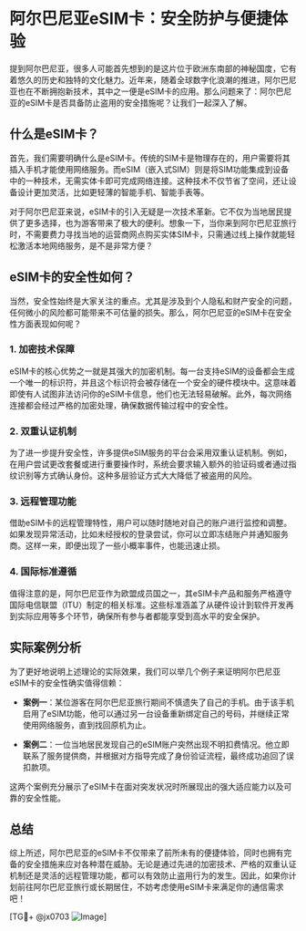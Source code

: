 # 阿尔巴尼亚eSIM卡：安全防护与便捷体验

提到阿尔巴尼亚，很多人可能首先想到的是这片位于欧洲东南部的神秘国度，它有着悠久的历史和独特的文化魅力。近年来，随着全球数字化浪潮的推进，阿尔巴尼亚也在不断拥抱新技术，其中之一便是eSIM卡的应用。那么问题来了：阿尔巴尼亚的eSIM卡是否具备防止盗用的安全措施呢？让我们一起深入了解。

## 什么是eSIM卡？

首先，我们需要明确什么是eSIM卡。传统的SIM卡是物理存在的，用户需要将其插入手机才能使用网络服务。而eSIM（嵌入式SIM）则是将SIM功能集成到设备中的一种技术，无需实体卡即可完成网络连接。这种技术不仅节省了空间，还让设备设计更加灵活，比如更轻薄的智能手机、智能手表等。

对于阿尔巴尼亚来说，eSIM卡的引入无疑是一次技术革新。它不仅为当地居民提供了更多选择，也为游客带来了极大的便利。想象一下，当你来到阿尔巴尼亚旅行时，不需要费力寻找当地的运营商网点购买实体SIM卡，只需通过线上操作就能轻松激活本地网络服务，是不是非常方便？

## eSIM卡的安全性如何？

当然，安全性始终是大家关注的重点。尤其是涉及到个人隐私和财产安全的问题，任何微小的风险都可能带来不可估量的损失。那么，阿尔巴尼亚的eSIM卡在安全性方面表现如何呢？

### 1. **加密技术保障**
eSIM卡的核心优势之一就是其强大的加密机制。每一台支持eSIM的设备都会生成一个唯一的标识符，并且这个标识符会被存储在一个安全的硬件模块中。这意味着即使有人试图非法访问你的eSIM卡信息，他们也无法轻易破解。此外，每次网络连接都会经过严格的加密处理，确保数据传输过程中的安全性。

### 2. **双重认证机制**
为了进一步提升安全性，许多提供eSIM服务的平台会采用双重认证机制。例如，在用户尝试更改套餐或进行重要操作时，系统会要求输入额外的验证码或者通过指纹识别等方式确认身份。这种多层验证方式大大降低了被盗用的风险。

### 3. **远程管理功能**
借助eSIM卡的远程管理特性，用户可以随时随地对自己的账户进行监控和调整。如果发现异常活动，比如未经授权的登录尝试，你可以立即冻结账户并通知服务商。这样一来，即便出现了一些小概率事件，也能迅速止损。

### 4. **国际标准遵循**
值得注意的是，阿尔巴尼亚作为欧盟成员国之一，其eSIM卡产品和服务严格遵守国际电信联盟（ITU）制定的相关标准。这些标准涵盖了从硬件设计到软件开发再到实际应用等多个环节，确保所有参与者都能享受到高水平的安全保护。

## 实际案例分析

为了更好地说明上述理论的实际效果，我们可以举几个例子来证明阿尔巴尼亚eSIM卡的安全性确实值得信赖：

- **案例一**：某位游客在阿尔巴尼亚旅行期间不慎遗失了自己的手机。由于该手机启用了eSIM功能，他可以通过另一台设备重新绑定自己的号码，并继续正常使用网络服务，直到找回原机为止。
  
- **案例二**：一位当地居民发现自己的eSIM账户突然出现不明扣费情况。他立即联系了服务提供商，并根据对方指导完成了身份验证流程，最终成功追回了误扣款项。

这两个案例充分展示了eSIM卡在面对突发状况时所展现出的强大适应能力以及可靠的安全性能。

## 总结

综上所述，阿尔巴尼亚的eSIM卡不仅带来了前所未有的便捷体验，同时也拥有完备的安全措施来应对各种潜在威胁。无论是通过先进的加密技术、严格的双重认证机制还是灵活的远程管理功能，都可以有效防止盗用行为的发生。因此，如果你计划前往阿尔巴尼亚旅行或长期居住，不妨考虑使用eSIM卡来满足你的通信需求吧！

[TG💪+ @jx0703 ![Image](https://github.com/user-attachments/assets/dbca1d08-cadb-493c-b0ec-ad6f7a83f270)]